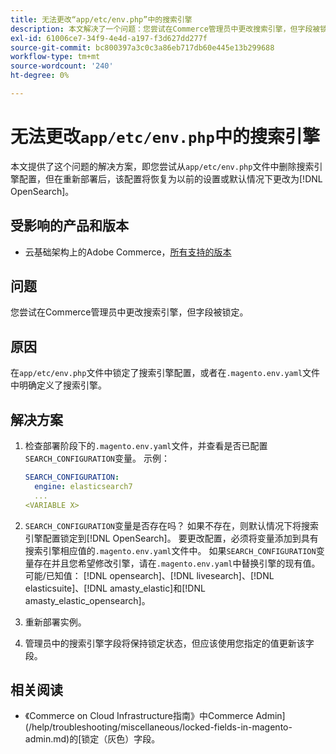 ```yaml
---
title: 无法更改“app/etc/env.php”中的搜索引擎
description: 本文解决了一个问题：您尝试在Commerce管理员中更改搜索引擎，但字段被锁定。
exl-id: 61006ce7-34f9-4e4d-a197-f3d627dd277f
source-git-commit: bc800397a3c0c3a86eb717db60e445e13b299688
workflow-type: tm+mt
source-wordcount: '240'
ht-degree: 0%

---
```


# 无法更改`app/etc/env.php`中的搜索引擎

本文提供了这个问题的解决方案，即您尝试从`app/etc/env.php`文件中删除搜索引擎配置，但在重新部署后，该配置将恢复为以前的设置或默认情况下更改为[!DNL OpenSearch]。

## 受影响的产品和版本

* 云基础架构上的Adobe Commerce，[所有支持的版本](https://magento.com/sites/default/files/magento-software-lifecycle-policy.pdf)

## 问题

您尝试在Commerce管理员中更改搜索引擎，但字段被锁定。

## 原因

在`app/etc/env.php`文件中锁定了搜索引擎配置，或者在`.magento.env.yaml`文件中明确定义了搜索引擎。

## 解决方案

1. 检查部署阶段下的`.magento.env.yaml`文件，并查看是否已配置`SEARCH_CONFIGURATION`变量。 示例：

   ```yaml
   SEARCH_CONFIGURATION:
     engine: elasticsearch7
     ...
   <VARIABLE X>
   ```

1. `SEARCH_CONFIGURATION`变量是否存在吗？ 如果不存在，则默认情况下将搜索引擎配置锁定到[!DNL OpenSearch]。 要更改配置，必须将变量添加到具有搜索引擎相应值的`.magento.env.yaml`文件中。 如果`SEARCH_CONFIGURATION`变量存在并且您希望修改引擎，请在`.magento.env.yaml`中替换引擎的现有值。 可能/已知值： [!DNL opensearch]、[!DNL livesearch]、[!DNL elasticsuite]、[!DNL amasty_elastic]和[!DNL amasty_elastic_opensearch]。
1. 重新部署实例。
1. 管理员中的搜索引擎字段将保持锁定状态，但应该使用您指定的值更新该字段。

## 相关阅读

* 《Commerce on Cloud Infrastructure指南》中Commerce Admin](/help/troubleshooting/miscellaneous/locked-fields-in-magento-admin.md)的[锁定（灰色）字段。
